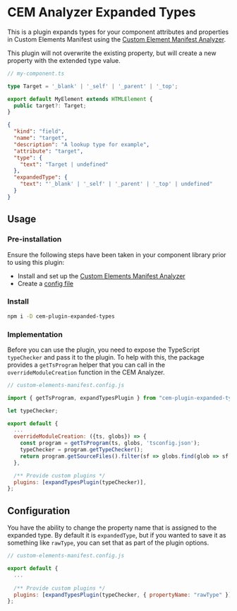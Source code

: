 # CEM Analyzer Expanded Types

This is a plugin expands types for your component attributes and properties in Custom Elements Manifest using the [Custom Element Manifest Analyzer](https://custom-elements-manifest.open-wc.org/).

This plugin will not overwrite the existing property, but will create a new property with the extended type value.

```ts
// my-component.ts

type Target = '_blank' | '_self' | '_parent' | '_top';

export default MyElement extends HTMLElement {
  public target?: Target;
}
```

```json
{
  "kind": "field",
  "name": "target",
  "description": "A lookup type for example",
  "attribute": "target",
  "type": {
    "text": "Target | undefined"
  },
  "expandedType": {
    "text": "'_blank' | '_self' | '_parent' | '_top' | undefined"
  }
}
```

## Usage

### Pre-installation

Ensure the following steps have been taken in your component library prior to using this plugin:

- Install and set up the [Custom Elements Manifest Analyzer](https://custom-elements-manifest.open-wc.org/analyzer/getting-started/)
- Create a [config file](https://custom-elements-manifest.open-wc.org/analyzer/config/#config-file)

### Install

```bash
npm i -D cem-plugin-expanded-types
```

### Implementation

Before you can use the plugin, you need to expose the TypeScript `typeChecker` and pass it to the plugin. To help with this, the package provides a `getTsProgram` helper that you can call in the `overrideModuleCreation` function in the CEM Analyzer.

```js
// custom-elements-manifest.config.js

import { getTsProgram, expandTypesPlugin } from "cem-plugin-expanded-types";

let typeChecker;

export default {
  ...
  overrideModuleCreation: ({ts, globs}) => {
    const program = getTsProgram(ts, globs, 'tsconfig.json');
    typeChecker = program.getTypeChecker();
    return program.getSourceFiles().filter(sf => globs.find(glob => sf.fileName.includes(glob)));
  },

  /** Provide custom plugins */
  plugins: [expandTypesPlugin(typeChecker)],
};
```

## Configuration

You have the ability to change the property name that is assigned to the expanded type. By default it is `expandedType`, but if you wanted to save it as something like `rawType`, you can set that as part of the plugin options.

```js
// custom-elements-manifest.config.js

export default {
  ...
  
  /** Provide custom plugins */
  plugins: [expandTypesPlugin(typeChecker, { propertyName: "rawType" })],
};
```